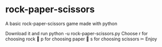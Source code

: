 # rock-paper-scissors
A basic rock-paper-scissors game made with python

Download it and run python -u rock-paper-scissors.py
Choose  r for choosing rock 🧱
        p for choosing paper 📜
        s for choosing scissors ✂
Enjoy
